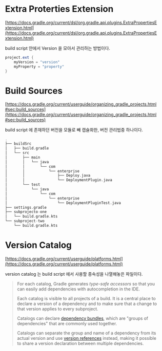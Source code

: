 # Extra Proterties Extension

[https://docs.gradle.org/current/dsl/org.gradle.api.plugins.ExtraPropertiesExtension.html](https://docs.gradle.org/current/dsl/org.gradle.api.plugins.ExtraPropertiesExtension.html)

build script 안에서 Version 을 모아서 관리하는 방법이다.

```groovy
project.ext {
    myVersion = "version"
    myProperty = "property"
}
```

# Build Sources

[https://docs.gradle.org/current/userguide/organizing_gradle_projects.html#sec:build_sources](https://docs.gradle.org/current/userguide/organizing_gradle_projects.html#sec:build_sources)

build script 에 존재하던 버전을 모듈로 빼 캡슐화한, 버전 관리법중 하나이다.

```groovy
.
├── buildSrc
│   ├── build.gradle
│   └── src
│       ├── main
│       │   └── java
│       │       └── com
│       │           └── enterprise
│       │               ├── Deploy.java
│       │               └── DeploymentPlugin.java
│       └── test
│           └── java
│               └── com
│                   └── enterprise
│                       └── DeploymentPluginTest.java
├── settings.gradle
├── subprojecto-one
│   └── build.gradle.kts
└── subproject-two
    └── build.gradle.kts
```

# Version Catalog

[https://docs.gradle.org/current/userguide/platforms.html](https://docs.gradle.org/current/userguide/platforms.html)

version catalog 는 build script 에서 사용할 종속성을 나열해놓은 파일이다.

> For each catalog, Gradle generates *type-safe accessors* so that you can easily add dependencies with autocompletion in the IDE.
> 
> 
> Each catalog is visible to all projects of a build. It is a central place to declare a version of a dependency and to make sure that a change to that version applies to every subproject.
> 
> Catalogs can declare [dependency bundles](https://docs.gradle.org/current/userguide/platforms.html#sec:dependency-bundles), which are "groups of dependencies" that are commonly used together.
> 
> Catalogs can separate the group and name of a dependency from its actual version and use [version references](https://docs.gradle.org/current/userguide/platforms.html#sec:common-version-numbers) instead, making it possible to share a version declaration between multiple dependencies.
>
